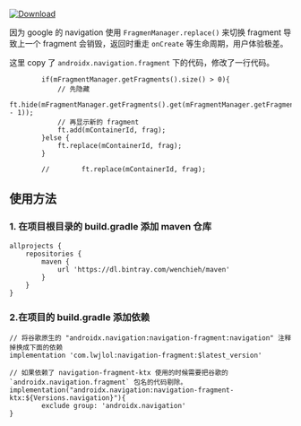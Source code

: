 
[ ![Download](https://api.bintray.com/packages/wenchieh/maven/navigation/images/download.svg?version=2.3.2) ](https://bintray.com/wenchieh/maven/navigation/2.3.2/link)


因为 google 的 navigation 使用 `FragmenManager.replace()` 来切换 fragment 导致上一个 fragment 会销毁，返回时重走 `onCreate` 等生命周期，用户体验极差。

这里 copy 了  `androidx.navigation.fragment` 下的代码，修改了一行代码。

```
        if(mFragmentManager.getFragments().size() > 0){
            // 先隐藏
            ft.hide(mFragmentManager.getFragments().get(mFragmentManager.getFragments().size() - 1));
            // 再显示新的 fragment
            ft.add(mContainerId, frag);
        }else {
            ft.replace(mContainerId, frag);
        }

        //        ft.replace(mContainerId, frag);
```


## 使用方法

### 1. 在项目根目录的 build.gradle 添加 maven 仓库
```
allprojects {
    repositories {
        maven {
            url 'https://dl.bintray.com/wenchieh/maven'
        }
    }
}
```

### 2.在项目的 build.gradle 添加依赖
```
// 将谷歌原生的 "androidx.navigation:navigation-fragment:navigation" 注释掉换成下面的依赖
implementation 'com.lwjlol:navigation-fragment:$latest_version'

// 如果依赖了 navigation-fragment-ktx 使用的时候需要把谷歌的 `androidx.navigation.fragment` 包名的代码剔除。
implementation("androidx.navigation:navigation-fragment-ktx:${Versions.navigation}"){
        exclude group: 'androidx.navigation'
}
```


